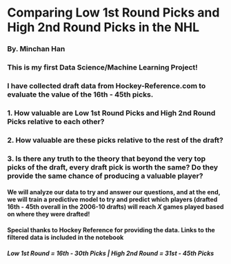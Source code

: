 # Comparing Low 1st Round Picks and High 2nd Round Picks in the NHL
### By. Minchan Han

### This is my first Data Science/Machine Learning Project!
### I have collected draft data from Hockey-Reference.com to evaluate the value of the 16th - 45th picks.

### 1. How valuable are Low 1st Round Picks and High 2nd Round Picks relative to each other?
### 2. How valuable are these picks relative to the rest of the draft?
### 3. Is there any truth to the theory that beyond the very top picks of the draft, every draft pick is worth the same? Do they provide the same chance of producing a valuable player?

#### We will analyze our data to try and answer our questions, and at the end, we will train a predictive model to try and predict which players (drafted 16th - 45th overall in the 2006-10 drafts) will reach *X* games played based on where they were drafted!

#### Special thanks to Hockey Reference for providing the data. Links to the filtered data is included in the notebook
##### Low 1st Round = 16th - 30th Picks | High 2nd Round = 31st - 45th Picks
